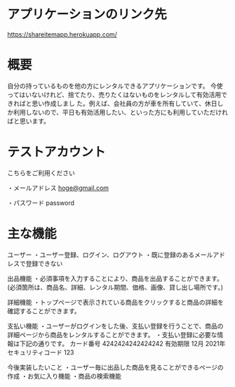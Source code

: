 # アプリケーションのリンク先
https://shareitemapp.herokuapp.com/

# 概要
自分の持っているものを他の方にレンタルできるアプリケーションです。
今使ってはいないけれど、捨てたり、売りたくはないものをレンタルして有効活用できればと思い作成しまし
た。例えば、会社員の方が車を所有していて、休日しか利用しないので、平日も有効活用したい、といった方にも利用していただければと思います。

# テストアカウント
こちらをご利用ください

・メールアドレス
  hoge@gmail.com

・パスワード
  password

# 主な機能
ユーザー
 ・ユーザー登録、ログイン、ログアウト
 ・既に登録のあるメールアドレスで登録できない

出品機能
 ・必須事項を入力することにより、商品を出品することができます。
 (必須箇所は、商品名、詳細、レンタル期間、価格、画像、貸し出し場所です。)

詳細機能
 ・トップページで表示されている商品をクリックすると商品の詳細を確認することができます。

支払い機能
 ・ユーザーがログインをした後、支払い登録を行うことで、商品の詳細ページから商品をレンタルすることができます。
 ・支払い登録に必要な情報は下記の通りです。
  カード番号
  4242424242424242
  有効期限
  12月 2021年
  セキュリティコード
  123

今後実装したいこと
 ・ユーザー毎に出品した商品を見ることができるページの作成
 ・お気に入り機能
 ・商品の検索機能